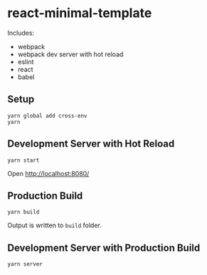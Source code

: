 # react-minimal-template

Includes:
- webpack
- webpack dev server with hot reload
- eslint
- react
- babel

## Setup

```
yarn global add cross-env
yarn
```

## Development Server with Hot Reload

```
yarn start
```

Open [http://localhost:8080/](http://localhost:8080/)

## Production Build

```
yarn build
```

Output is written to `build` folder.

## Development Server with Production Build

```
yarn server
```


